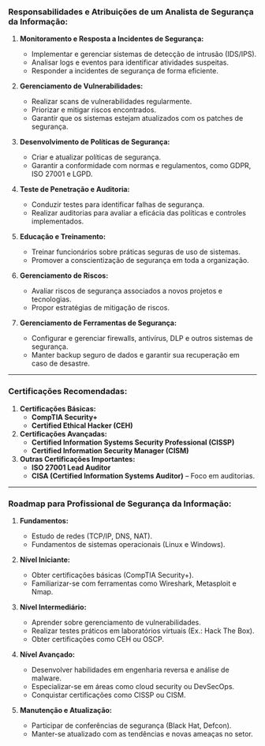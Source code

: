 ### Responsabilidades e Atribuições de um Analista de Segurança da Informação:

1. **Monitoramento e Resposta a Incidentes de Segurança:**
    
    - Implementar e gerenciar sistemas de detecção de intrusão (IDS/IPS).
    - Analisar logs e eventos para identificar atividades suspeitas.
    - Responder a incidentes de segurança de forma eficiente.
2. **Gerenciamento de Vulnerabilidades:**
    
    - Realizar scans de vulnerabilidades regularmente.
    - Priorizar e mitigar riscos encontrados.
    - Garantir que os sistemas estejam atualizados com os patches de segurança.
3. **Desenvolvimento de Políticas de Segurança:**
    
    - Criar e atualizar políticas de segurança.
    - Garantir a conformidade com normas e regulamentos, como GDPR, ISO 27001 e LGPD.
4. **Teste de Penetração e Auditoria:**
    
    - Conduzir testes para identificar falhas de segurança.
    - Realizar auditorias para avaliar a eficácia das políticas e controles implementados.
5. **Educação e Treinamento:**
    
    - Treinar funcionários sobre práticas seguras de uso de sistemas.
    - Promover a conscientização de segurança em toda a organização.
6. **Gerenciamento de Riscos:**
    
    - Avaliar riscos de segurança associados a novos projetos e tecnologias.
    - Propor estratégias de mitigação de riscos.
7. **Gerenciamento de Ferramentas de Segurança:**
    
    - Configurar e gerenciar firewalls, antivírus, DLP e outros sistemas de segurança.
    - Manter backup seguro de dados e garantir sua recuperação em caso de desastre.

---

### Certificações Recomendadas:

1. **Certificações Básicas:**
    - **CompTIA Security+**
    - **Certified Ethical Hacker (CEH)**
2. **Certificações Avançadas:**
    - **Certified Information Systems Security Professional (CISSP)**
    - **Certified Information Security Manager (CISM)**
3.  **Outras Certificações Importantes:**
    - **ISO 27001 Lead Auditor**
    - **CISA (Certified Information Systems Auditor)** – Foco em auditorias.

---

### Roadmap para Profissional de Segurança da Informação:

1. **Fundamentos:**
    
    - Estudo de redes (TCP/IP, DNS, NAT).
    - Fundamentos de sistemas operacionais (Linux e Windows).
2. **Nível Iniciante:**
    
    - Obter certificações básicas (CompTIA Security+).
    - Familiarizar-se com ferramentas como Wireshark, Metasploit e Nmap.
3. **Nível Intermediário:**
    
    - Aprender sobre gerenciamento de vulnerabilidades.
    - Realizar testes práticos em laboratórios virtuais (Ex.: Hack The Box).
    - Obter certificações como CEH ou OSCP.
4. **Nível Avançado:**
    
    - Desenvolver habilidades em engenharia reversa e análise de malware.
    - Especializar-se em áreas como cloud security ou DevSecOps.
    - Conquistar certificações como CISSP ou CISM.
5. **Manutenção e Atualização:**
    
    - Participar de conferências de segurança (Black Hat, Defcon).
    - Manter-se atualizado com as tendências e novas ameaças no setor.